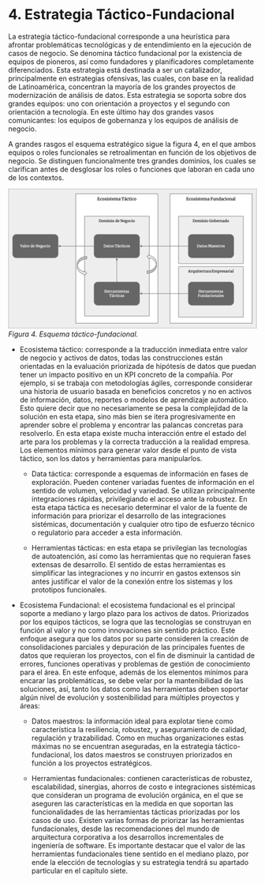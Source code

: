 # 4. Estrategia Táctico-Fundacional

La estrategia táctico-fundacional corresponde a una heurística para afrontar problemáticas tecnológicas y de entendimiento en la ejecución de casos de negocio. Se denomina táctico fundacional por la existencia de equipos de pioneros, así como fundadores y planificadores completamente diferenciados. Esta estrategia está destinada a ser un catalizador, principalmente en estrategias ofensivas, las cuales, con base en la realidad de Latinoamérica, concentran la mayoría de los grandes proyectos de modernización de análisis de datos. Esta estrategia se soporta sobre dos grandes equipos: uno con orientación a proyectos y el segundo con orientación a tecnología. En este último hay dos grandes vasos comunicantes: los equipos de gobernanza y los equipos de análisis de negocio. 

A grandes rasgos el esquema estratégico sigue la figura 4, en el que ambos equipos o roles funcionales se retroalimentan en función de los objetivos de negocio. Se distinguen funcionalmente tres grandes dominios, los cuales se clarifican antes de desglosar los roles o funciones que laboran en cada uno de los contextos.

![Ilustración 4](resources/ilustracion_4.png)
*Figura 4. Esquema táctico-fundacional.*

* Ecosistema táctico: corresponde a la traducción inmediata entre valor de negocio y activos de datos, todas las construcciones están orientadas en la evaluación priorizada de hipótesis de datos que puedan tener un impacto positivo en un KPI concreto de la compañía. Por ejemplo, si se trabaja con metodologías ágiles, corresponde considerar una historia de usuario basada en beneficios concretos y no en activos de información, datos, reportes o modelos de aprendizaje automático. Esto quiere decir que no necesariamente se pesa la complejidad de la solución en esta etapa, sino más bien se itera progresivamente en aprender sobre el problema y encontrar las palancas concretas para resolverlo. En esta etapa existe mucha interacción entre el estado del arte para los problemas y la correcta traducción a la realidad empresa. Los elementos mínimos para generar valor desde el punto de vista táctico, son los datos y herramientas para manipularlos.

    * Data táctica: corresponde a esquemas de información en fases de exploración. Pueden contener variadas fuentes de información en el sentido de volumen, velocidad y variedad. Se utilizan principalmente integraciones rápidas, privilegiando el acceso ante la robustez. En esta etapa táctica es necesario determinar el valor de la fuente de información para priorizar el desarrollo de las integraciones sistémicas, documentación y cualquier otro tipo de esfuerzo técnico o regulatorio para acceder a esta información.

    * Herramientas tácticas: en esta etapa se privilegian las tecnologías de autoatención, así como las herramientas que no requieran fases extensas de desarrollo. El sentido de estas herramientas es simplificar las integraciones y no incurrir en gastos extensos sin antes justificar el valor de la conexión entre los sistemas y los prototipos funcionales.

* Ecosistema Fundacional: el ecosistema fundacional es el principal soporte a mediano y largo plazo para los activos de datos. Priorizados por los equipos tácticos, se logra que las tecnologías se construyan en función al valor y no como innovaciones sin sentido práctico. Este enfoque asegura que los datos por su parte consideren la creación de consolidaciones parciales y depuración de las principales fuentes de datos que requieran los proyectos, con el fin de disminuir la cantidad de errores, funciones operativas y problemas de gestión de conocimiento para el área. En este enfoque, además de los elementos mínimos para encarar las problemáticas, se debe velar por la mantenibilidad de las soluciones, así, tanto los datos como las herramientas deben soportar algún nivel de evolución y sostenibilidad para múltiples proyectos y áreas:

    * Datos maestros: la información ideal para explotar tiene como característica la resiliencia, robustez, y aseguramiento de calidad, regulación y trazabilidad. Como en muchas organizaciones estas máximas no se encuentran aseguradas, en la estrategia táctico-fundacional, los datos maestros se construyen priorizados en función a los proyectos estratégicos.

    * Herramientas fundacionales: contienen características de robustez, escalabilidad, sinergias, ahorros de costo e integraciones sistémicas que consideran un programa de evolución orgánica, en el que se aseguren las características en la medida en que soportan las funcionalidades de las herramientas tácticas priorizadas por los casos de uso. Existen varias formas de priorizar las herramientas fundacionales, desde las recomendaciones del mundo de arquitectura corporativa a los desarrollos incrementales de ingeniería de software. Es importante destacar que el valor de las herramientas fundacionales tiene sentido en el mediano plazo, por ende la elección de tecnologías y su estrategia tendrá su apartado particular en el capítulo siete.
